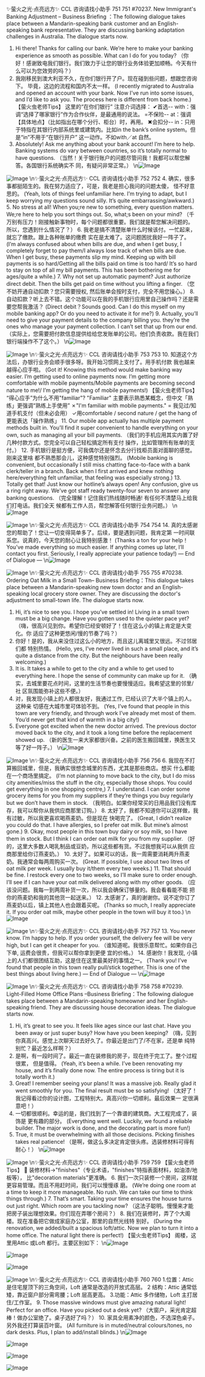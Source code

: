 ✨萤火之光·点亮远方✨
CCL 咨询请找小助手
751
751
#70237. New
Immigrant's
Banking
Adjustment
–
Business
Briefing ：The following dialogue takes place between a Mandarin-speaking bank
customer and an English-speaking bank representative. They are discussing banking
adaptation challenges in Australia. The dialogue starts now.
1. Hi there! Thanks for calling our bank. We’re here to make your banking experience
as smooth as possible. What can I do for you today?
（你好！感谢致电我们银行。我们致力于让您的银行业务体验更加顺畅。今天有什
么可以为您效劳的吗？）
2. 我刚移民到澳大利亚不久，在你们银行开了户。现在碰到些问题，想跟您咨询下。
毕竟，这边的流程和国内不太一样。
(I recently migrated to Australia and opened an account with your bank. Now I’ve run into
some issues, and I’d like to ask you. The process here is different from back home.)
【萤火虫老师Tips】
这里的“在你们银行” 注意介词选择：
✔首选-- with：强调“选择了哪家银行”作为合作伙伴，是最通用的说法。
=不保险-- at：强调【具体地点】（比如指出在哪个分行、柜台）时，再用。
✖会扣分-- in：只用于特指在其银行内部系统里或建筑内。比如in the bank’s online
system。但是“in”不用于“在银行开户” 这一动作。不如with／at 自然。
3. Absolutely! Ask me anything about your bank account! I’m here to help. Banking
systems do vary between countries, so it’s totally normal to have questions.
（当然！关于银行账户的问题尽管问我！我都可以帮您解答。各国银行系统确实不
同，有疑问非常正常。）
\n![Image](images/page751_image1.jpeg)

![Image](images/page751_image2.jpeg)
\n✨萤火之光·点亮远方✨
CCL 咨询请找小助手
752
752
4. 确实，很多事都挺陌生的。我在努力适应了，可是，我老是担心我问的问题太傻，
怪不好意思的。
(Yeah, lots of things feel unfamiliar here. I’m trying to adapt, but I keep worrying my
questions sound silly. It’s quite embarrassing/awkward.)
5. No stress at all! When you;re new to something, every question matters. We;re here
to help you sort things out. So, what;s been on your mind?
（千万别有压力！刚接触新事物时，每个问题都很重要。我们就是帮您解决问题的。
所以，您遇到什么情况了？）
6. 我老是搞不清楚账单什么时候该付。一忙起来，就忘了缴款。跟上各种账单的缴费
实在是太难了。这问题困扰我好一阵子了。
(I’m always confused about when bills are due, and when I get busy, I completely forget
to pay them/I always lose track of when bills are due. When I get busy, these payments
slip my mind. Keeping up with bill payments is so hard/Getting all the bills paid on time
is too hard/ It’s so hard to stay on top of all my bill payments. This has been bothering me
for ages/quite a while.)
7. Why not set up automatic payment? Just authorize direct debit. Then the bills get
paid on time without you lifting a finger.
（您不妨开通自动扣款？您只需要授权, 然后账单会按时支付，完全不用您操心。）
8. 自动扣款？听上去不错。这个功能可以在我的手机银行应用里自己操作吗？还是需
要您帮我激活？
(Direct debit？Sounds good. Can I do this myself on my mobile banking app? Or do you
need to activate it for me?)
9. Actually, you’ll need to give your payment details to the company billing you. they’re
the ones who manage your payment collection. I can’t set that up from our end.
（实际上，您需要把付款信息提供给给您发账单的公司。他们负责收款。我在我们
银行端操作不了这个。）
\n![Image](images/page752_image1.jpeg)

![Image](images/page752_image2.jpeg)
\n✨萤火之光·点亮远方✨
CCL 咨询请找小助手
753
753
10. 知道这个方法后，办银行业务会顺手很多呀。我开始习惯网上支付了。用手机付款
我也越来越得心应手啦。
(Got it! Knowing this method would make banking way easier. I’m getting used to online
payments now. I’m getting more comfortable with mobile payments/Mobile payments are
becoming second nature to me!/ I’m getting the hang of mobile payments!)
【萤火虫老师Tips】
“得心应手”为什么不用"familiar"?
"Familiar" 主要表示熟悉某概念，但中文「熟练」更强调“熟练上手使用”
✗"I'm familiar with mobile payments." = 我见过/知道手机支付（但未必会用）
✓用comfortable / second nature / get the hang of 更能表达「操作熟练」
11. Our mobile app actually has multiple payment methods built in. You’ll find it super
convenient to handle everything on your own, such as managing all your bill
payments.
（我们的手机应用其实内置了好几种付款方式。您完全可以自己轻松搞定所有支付
操作，比如管理所有账单的支付。）
12. 手机银行是挺方便，可我偶尔还是怀念去分行找柜员面对面聊的感觉。刚来这里啥
都不熟悉那会儿，这种感觉特别强烈。
(Mobile banking is convenient, but occasionally I still miss chatting face-to-face with a
bank clerk/teller in a branch. Back when I first arrived and knew nothing here/everything
felt unfamiliar, that feeling was especially strong.)
13. Totally get that! Just know our hotline’s always open! Any confusion, give us a ring
right away. We’ve got staff ready twenty-four seven to answer any banking
questions.
（完全理解！记住我们热线随时畅通! 有任何不清楚马上给我们打电话。我们全天
候都有工作人员，帮您解答任何银行业务问题。）
\n![Image](images/page753_image1.jpeg)

![Image](images/page753_image2.jpeg)
\n✨萤火之光·点亮远方✨
CCL 咨询请找小助手
754
754
14. 真的太感谢您的帮助了！您让一切变得简单多了。后续，要是遇到问题，我肯定第
一时间联系您。说真的，今天您的耐心让我特别感激！
(Thanks a ton for your help！You’ve made everything so much easier. If anything comes
up later, I’ll contact you first. Seriously, I really appreciate your patience today!)
— End of Dialogue —
\n![Image](images/page754_image1.jpeg)

![Image](images/page754_image2.jpeg)
\n✨萤火之光·点亮远方✨
CCL 咨询请找小助手
755
755
#70238. Ordering Oat Milk in a Small Town– Business
Briefing：This dialogue takes place between a Mandarin-speaking new town doctor and
an English-speaking local grocery store owner. They are discussing the doctor's
adjustment to small-town life. The dialogue starts now.
1. Hi, it’s nice to see you. I hope you’ve settled in! Living in a small town must be a big
change. Have you gotten used to the quieter pace yet?
（嗨，很高兴见到你。希望你已经安顿好了！住在这么小的镇上肯定是大变化。你
适应了这种更悠闲/慢的节奏了吗？）
2. 你好！是的，我从来没住过这么小的地方，而且这儿离城里又很远。不过邻居们都
特别热情。
(Hello, yes, I’ve never lived in such a small place, and it’s quite a distance from the city.
But the neighbours have been really welcoming.)
3. It is. It takes a while to get to the city and a while to get used to everything here. I
hope the sense of community can make up for it.
（确实，去城里要花点时间，这里的生活节奏也要慢慢适应。我希望这里的邻里/社
区氛围能弥补这些不便。）
4. 对，我发现小镇上的人都很友好，我通过工作, 已经认识了大半个镇上的人。这种亲
切感在大城市里可体验不到。
(Yes, I’ve found that people in this town are very friendly, and through work I’ve already
met most of them. You’d never get that kind of warmth in a big city!)
5. Everyone got excited when the new doctor arrived. The previous doctor moved back
to the city, and it took a long time before the replacement showed up.
（新的医生一来大家都很兴奋。之前的医生搬回城里，换医生又等了好一阵子。）
\n![Image](images/page755_image1.jpeg)

![Image](images/page755_image2.jpeg)
\n✨萤火之光·点亮远方✨
CCL 咨询请找小助手
756
756
6. 我现在不打算搬回城里，但是，我确实很想念城里的东西，尤其是那些商店。想买
什么都能在一个商场里搞定。
(I’m not planning to move back to the city, but I do miss city amenities/miss the stuff in
the city, especially those shops. You could get everything in one shopping centre,)
7. I understand. I can order some grocery items for you from my suppliers if they’re
things you buy regularly but we don’t have them in stock.
（我明白。如果你经常买的日用品我们没有库存，我可以帮你从我供应商那里订购。）
8. 太好了，我都不知道你可以这样做，我有过敏，所以我更喜欢喝燕麦奶。但是现在
快喝完了。
(Great, I didn’t realize you could do that. I have allergies, so I prefer oat milk. But mine’s
almost gone.)
9. Okay, most people in this town buy dairy or soy milk, so I have them in stock. But I
think I can order oat milk for you from my supplier.
（好的，这里大多数人喝乳制品或豆奶，所以这些都有货。不过我想我可以从我供
应商那里给你订燕麦奶。）
10. 太好了。如果可以的话，我一周需要消耗两升燕麦奶。我通常会每两周购买一次。
(Great. If possible, I use about two litres of oat milk per week. I usually buy it/them every
two weeks.)
11. That should be fine. I restock every one to two weeks, so I’ll make sure to order
enough. I’ll see if I can have your oat milk delivered along with my other goods.
（应该没问题。我每一到两周补货一次，所以我会确保订够量的。我会看看能不能
把你的燕麦奶和我的其他货一起送来。）
12. 太感谢了，真的谢谢你。说不定你订了燕麦奶以后，镇上其他人也会跟着买呢。
(Thanks so much, I really appreciate it. If you order oat milk, maybe other people in the
town will buy it too.)
\n![Image](images/page756_image1.jpeg)

![Image](images/page756_image2.jpeg)
\n✨萤火之光·点亮远方✨
CCL 咨询请找小助手
757
757
13. You never know. I’m happy to help. If you order yourself, the delivery fee will be
very high, but I can get it cheaper for you.
（谁知道呢。我很乐意帮忙。如果你自己下单, 运费会很贵，但我可以帮你拿到更便
宜的价格。）
14. 感谢你！我发现, 小镇上的人们都很团结互助，这是住在这里最美好的事情之一。
(Thank you! I’ve found that people in this town really pull/stick together. This is one of
the best things about living here.)
— End of Dialogue —
\n![Image](images/page757_image1.jpeg)

![Image](images/page757_image2.jpeg)
\n✨萤火之光·点亮远方✨
CCL 咨询请找小助手
758
758
#70239. Light-Filled Home Office Plans –Business
Briefing：The following dialogue takes place between a Mandarin-speaking homeowner
and her English-speaking friend. They are discussing house decoration ideas. The
dialogue starts now.
1. Hi, it’s great to see you. It feels like ages since our last chat. Have you been away or
just super busy? How have you been keeping?
（嗨，见到你真高兴。感觉上次聊天过去好久了。你最近是出门了/不在家，还是单
纯特别忙？最近怎么样啊？）
2. 是啊，有一段时间了。最近一直在装修我的房子，现在终于完工了。整个过程很累，
但是值得。
(Yeah, it’s been a while. I’ve been renovating my house, and it’s finally done now. The
entire process is tiring but it is totally worth it.)
3. Great! I remember seeing your plans! It was a massive job. Really glad it went
smoothly for you. The final result must be so satisfying!
（太好了！我记得看过你的设计图，工程特别大。真高兴你一切顺利。最后效果一
定很满意吧！）
4. 一切都很顺利。幸运的是，我们找到了一个靠谱的建筑商。大工程完成了，装饰是
更有趣的部分。
(Everything went well. Luckily, we found a reliable builder. The major work is done, and
the decorating part is more fun!)
5. True, it must be overwhelming with all those decisions. Picking finishes takes real
patience!
（是啊，做这么多决定肯定很头疼。选装修材料可得有耐心！）
\n![Image](images/page758_image1.jpeg)

![Image](images/page758_image2.jpeg)
\n✨萤火之光·点亮远方✨
CCL 咨询请找小助手
759
759
【萤火虫老师Tips】

装修材料→"finishes"（专业术语，"finishes"特指表面材料，如油漆/地板等），
比"decoration materials"更准确。
6. 我们一次只装修一个房间，这样就更容易管理。而且不用赶时间，我们可以慢慢琢
磨。
(We’re doing one room at a time to keep it more manageable. No rush. We can take our
time to think things through.)
7. That’s smart. Taking your time ensures the house turns out just right. Which room
are you tackling now?
（这法子聪明。慢慢来才能把房子装出理想效果。你们现在弄哪个房间？）
8. 我们在装修时，弄了个大阁楼。现在准备把它做成家庭办公室，那里的自然光线特
别好。
(During the renovation, we added/built a spacious loft/attic. Now we plan to turn it into a
home office. The natural light there is perfect!)
【萤火虫老师Tips】
阁楼，这里用Attic 或Loft 都行。主要区别如下：
\n![Image](images/page759_image1.jpeg)

![Image](images/page759_image2.jpeg)

![Image](images/page759_image3.jpeg)

![Image](images/page759_image4.jpeg)
\n✨萤火之光·点亮远方✨
CCL 咨询请找小助手
760
760
1.位置：Attic 是住宅屋顶下的三角空间，Loft 通常是改造的开放式高层。
2 结构：Attic 通常低矮，靠近窗户部分需弯腰；Loft 层高更高。
3.功能：Attic 多作储物，Loft 主打居住/工作室。
9. Those massive windows must give amazing natural light! Perfect for an office. Have
you picked out a desk yet?
（大窗户，采光肯定超棒！做办公室绝了。桌子选好了吗？）
10. 家具全用素净的颜色，不选深色桌子。另外我还打算装百叶窗。
(All furniture is in muted/neutral colours/tones, no dark desks. Plus, I plan to add/install
blinds.)
\n![Image](images/page760_image1.jpeg)

![Image](images/page760_image2.jpeg)

![Image](images/page760_image3.jpeg)

![Image](images/page760_image4.jpeg)